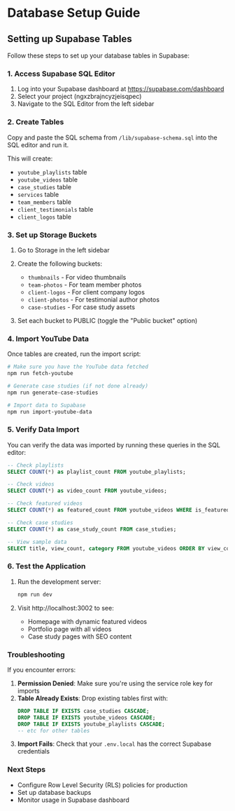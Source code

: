 # Database Setup Guide

## Setting up Supabase Tables

Follow these steps to set up your database tables in Supabase:

### 1. Access Supabase SQL Editor
1. Log into your Supabase dashboard at https://supabase.com/dashboard
2. Select your project (ngxzbrajncyzjeisqpec)
3. Navigate to the SQL Editor from the left sidebar

### 2. Create Tables
Copy and paste the SQL schema from `/lib/supabase-schema.sql` into the SQL editor and run it.

This will create:
- `youtube_playlists` table
- `youtube_videos` table  
- `case_studies` table
- `services` table
- `team_members` table
- `client_testimonials` table
- `client_logos` table

### 3. Set up Storage Buckets
1. Go to Storage in the left sidebar
2. Create the following buckets:
   - `thumbnails` - For video thumbnails
   - `team-photos` - For team member photos
   - `client-logos` - For client company logos
   - `client-photos` - For testimonial author photos
   - `case-studies` - For case study assets

3. Set each bucket to PUBLIC (toggle the "Public bucket" option)

### 4. Import YouTube Data
Once tables are created, run the import script:

```bash
# Make sure you have the YouTube data fetched
npm run fetch-youtube

# Generate case studies (if not done already)
npm run generate-case-studies

# Import data to Supabase
npm run import-youtube-data
```

### 5. Verify Data Import
You can verify the data was imported by running these queries in the SQL editor:

```sql
-- Check playlists
SELECT COUNT(*) as playlist_count FROM youtube_playlists;

-- Check videos
SELECT COUNT(*) as video_count FROM youtube_videos;

-- Check featured videos
SELECT COUNT(*) as featured_count FROM youtube_videos WHERE is_featured = true;

-- Check case studies
SELECT COUNT(*) as case_study_count FROM case_studies;

-- View sample data
SELECT title, view_count, category FROM youtube_videos ORDER BY view_count DESC LIMIT 10;
```

### 6. Test the Application
1. Run the development server:
   ```bash
   npm run dev
   ```

2. Visit http://localhost:3002 to see:
   - Homepage with dynamic featured videos
   - Portfolio page with all videos
   - Case study pages with SEO content

### Troubleshooting

If you encounter errors:

1. **Permission Denied**: Make sure you're using the service role key for imports
2. **Table Already Exists**: Drop existing tables first with:
   ```sql
   DROP TABLE IF EXISTS case_studies CASCADE;
   DROP TABLE IF EXISTS youtube_videos CASCADE;
   DROP TABLE IF EXISTS youtube_playlists CASCADE;
   -- etc for other tables
   ```
3. **Import Fails**: Check that your `.env.local` has the correct Supabase credentials

### Next Steps
- Configure Row Level Security (RLS) policies for production
- Set up database backups
- Monitor usage in Supabase dashboard
